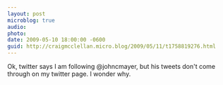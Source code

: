 ```yaml
---
layout: post
microblog: true
audio: 
photo: 
date: 2009-05-10 18:00:00 -0600
guid: http://craigmcclellan.micro.blog/2009/05/11/t1758819276.html
---
```

Ok, twitter says I am following @johncmayer, but his tweets don't come through on my twitter page.  I wonder why.
